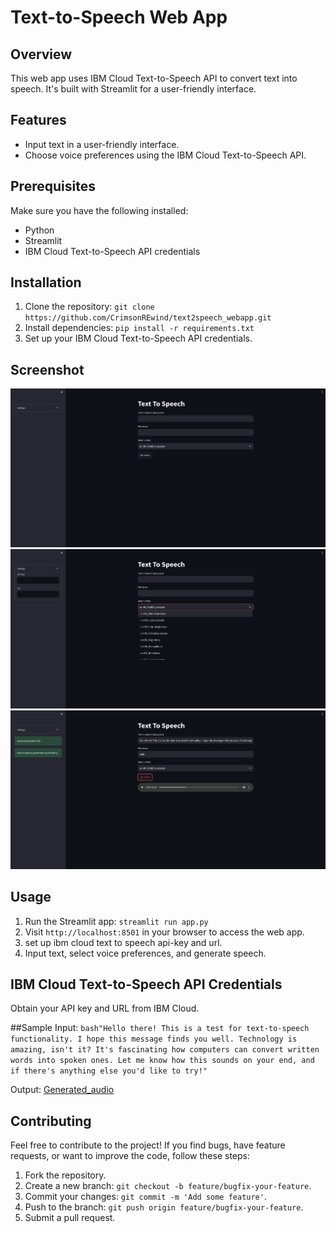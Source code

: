 # Text-to-Speech Web App

## Overview
This web app uses IBM Cloud Text-to-Speech API to convert text into speech. It's built with Streamlit for a user-friendly interface.

## Features
- Input text in a user-friendly interface.
- Choose voice preferences using the IBM Cloud Text-to-Speech API.


## Prerequisites
Make sure you have the following installed:
- Python
- Streamlit
- IBM Cloud Text-to-Speech API credentials

## Installation
1. Clone the repository: `git clone https://github.com/CrimsonREwind/text2speech_webapp.git`
2. Install dependencies: `pip install -r requirements.txt`
3. Set up your IBM Cloud Text-to-Speech API credentials.

## Screenshot
<img src="https://github.com/CrimsonREwind/text2speech_webapp/blob/a52a91f985791a78c5d4c4dc69f30a236310d3ea/sample/images/Screenshot%20from%202024-03-05%2007-27-06.png">

<img src="https://github.com/CrimsonREwind/text2speech_webapp/blob/a52a91f985791a78c5d4c4dc69f30a236310d3ea/sample/images/Screenshot%20from%202024-03-05%2007-27-30.png">

<img src="https://github.com/CrimsonREwind/text2speech_webapp/blob/a52a91f985791a78c5d4c4dc69f30a236310d3ea/sample/images/Screenshot%20from%202024-03-05%2007-30-01.png">

## Usage
1. Run the Streamlit app: `streamlit run app.py`
2. Visit `http://localhost:8501` in your browser to access the web app.
3. set up ibm cloud text to speech api-key and url.
4. Input text, select voice preferences, and generate speech.

## IBM Cloud Text-to-Speech API Credentials
Obtain your API key and URL from IBM Cloud.

##Sample
Input:
```bash"Hello there! This is a test for text-to-speech functionality. I hope this message finds you well. Technology is amazing, isn't it? It's fascinating how computers can convert written words into spoken ones. Let me know how this sounds on your end, and if there's anything else you'd like to try!"```

Output:
[Generated_audio](https://github.com/CrimsonREwind/text2speech_webapp/blob/16603ad9a7b0c12cba52391d617c8d74a55abc1f/sample/audio/generated.wav)

## Contributing
Feel free to contribute to the project! If you find bugs, have feature requests, or want to improve the code, follow these steps:

1. Fork the repository.
2. Create a new branch: `git checkout -b feature/bugfix-your-feature`.
3. Commit your changes: `git commit -m 'Add some feature'`.
4. Push to the branch: `git push origin feature/bugfix-your-feature`.
5. Submit a pull request.
